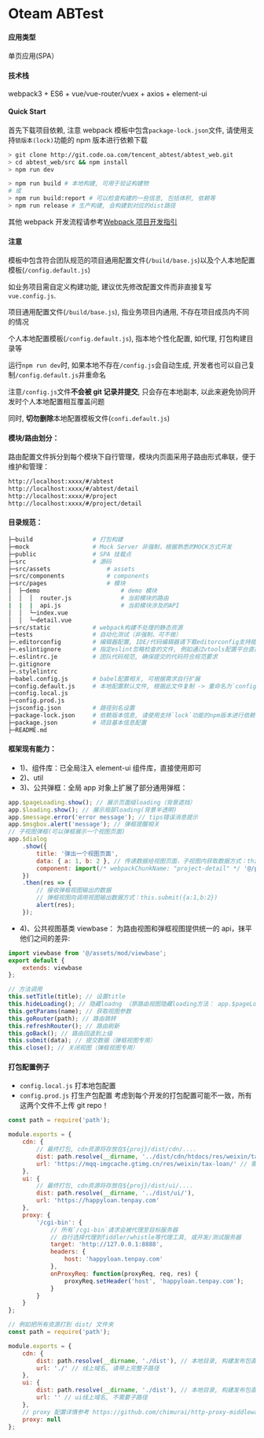 # Oteam ABTest

#### 应用类型

单页应用(SPA）

#### 技术栈

webpack3 + ES6 + vue/vue-router/vuex + axios + element-ui

#### Quick Start

首先下载项目依赖, 注意 webpack 模板中包含`package-lock.json`文件, 请使用支持`锁版本(lock)`功能的 npm 版本进行依赖下载

```bash
> git clone http://git.code.oa.com/tencent_abtest/abtest_web.git
> cd abtest_web/src && npm install
> npm run dev

> npm run build # 本地构建, 可用于验证构建物
# 或
> npm run build:report # 可以检查构建的一些信息, 包括体积, 依赖等
> npm run release # 生产构建, 会构建到对应的dist路径
```

其他 webpack 开发流程请参考[Webpack 项目开发指引](https://git.oa.com/G_FIT_MDFT_FD/webpack)

#### 注意

模板中包含符合团队规范的项目通用配置文件(`/build/base.js`)以及个人本地配置模板(`/config.default.js`)

如业务项目需自定义构建功能, 建议优先修改配置文件而非直接复写`vue.config.js`.

项目通用配置文件(`/build/base.js`), 指业务项目内通用, 不存在项目成员内不同的情况

个人本地配置模板(`/config.default.js`), 指本地个性化配置, 如代理, 打包构建目录等

运行`npm run dev`时, 如果本地不存在`/config.js`会自动生成, 开发者也可以自己复制`/config.default.js`并重命名

注意`/config.js`文件**不会被 git 记录并提交**, 只会存在本地副本, 以此来避免协同开发时个人本地配置相互覆盖问题

同时, **切勿删除**本地配置模板文件(`confi.default.js`)

#### 模块/路由划分：

路由配置文件拆分到每个模块下自行管理，模块内页面采用子路由形式串联，便于维护和管理：

```bash
http://localhost:xxxx/#/abtest
http://localhost:xxxx/#/abtest/detail
http://localhost:xxxx/#/project
http://localhost:xxxx/#/project/detail
```

#### 目录规范：

```bash
├─build                 # 打包构建
├─mock                  # Mock Server 非强制，根据熟悉的MOCK方式开发
├─public                # SPA 挂载点
├─src                   # 源码
├─src/assets                # assets
├─src/components            # components
├─src/pages                 # 模块
│  ├─demo                       # demo 模块
│  │  │  router.js              # 当前模块的路由
|  |  |  api.js                 # 当前模块涉及的API
│  │  └─index.vue
│  │  └─detail.vue
├─src/static            # webpack构建不处理的静态资源
├─tests                 # 自动化测试（非强制、可不做）
├─.editorconfig         # 编辑器配置, IDE/代码编辑器请下载editorconfig支持插件, 方便统一规范
├─.eslintignore         # 指定eslint忽略检查的文件, 例如通过vtools配置平台直接发布的文件
├─.eslintrc.je          # 团队代码规范, 确保提交的代码符合规范要求
├─.gitignore
├─.stylelintrc
├─babel.config.js       # babel配置相关, 可根据需求自行扩展
├─config.default.js     # 本地配置默认文件, 根据此文件复制 -> 重命名为`config.js`, 用于本地构建配置
├─config.local.js
├─config.prod.js
├─jsconfig.json         # 路径别名设置
├─package-lock.json     # 依赖版本信息, 请使用支持`lock`功能的npm版本进行依赖下载
├─package.json          # 项目基本信息配置
├─README.md
```

#### 框架现有能力：

-   1)、组件库：已全局注入 element-ui 组件库，直接使用即可
-   2)、util
-   3)、公共弹框：全局 app 对象上扩展了部分通用弹框：

```js
app.$pageLoading.show(); // 展示页面级loading（背景遮挡）
app.$loading.show(); // 展示局部loading(背景半透明)
app.$message.error('error message'); // tips错误消息提示
app.$msgbox.alert('message'); // 弹框提醒相关
// 子视图弹框(可以弹框展示一个视图页面)
app.$dialog
    .show({
        title: '弹出一个视图页面',
        data: { a: 1, b: 2 }, // 传递数据给视图页面，子视图内获取数据方式：this.getParams()
        component: import(/* webpackChunkName: "project-detail" */ '@/pages/abtest/detail')
    })
    .then(res => {
        // 接收弹框视图输出的数据
        // 弹框视图向调用视图输出数据方式：this.submit({a:1,b:2})
        alert(res);
    });
```

-   4)、公共视图基类 viewbase：
    为路由视图和弹框视图提供统一的 api，抹平他们之间的差异:

```js
import viewbase from '@/assets/mod/viewbase';
export default {
    extends: viewbase
};

// 方法调用
this.setTitle(title); // 设置title
this.hideLoading(); // 隐藏loadng （原路由视图隐藏loading方法： app.$pageLoading.hide()，弹框视图隐藏loading方法:  this.$view.hideLoading()）
this.getParams(name); // 获取视图参数
this.goRouter(path); // 路由跳转
this.refreshRouter(); // 路由刷新
this.goBack(); // 路由回退到上级
this.submit(data); // 提交数据（弹框视图专用）
this.close(); // 关闭视图（弹框视图专用）
```

#### 打包配置例子

-   `config.local.js` 打本地包配置
-   `config.prod.js` 打生产包配置
    考虑到每个开发的打包配置可能不一致，所有这两个文件不上传 git repo！

```js
const path = require('path');

module.exports = {
    cdn: {
        // 最终打包, cdn资源将存放在${proj}/dist/cdn/....
        dist: path.resolve(__dirname, '../dist/cdn/htdocs/res/weixin/tax-loan/'),
        url: 'https://mqq-imgcache.gtimg.cn/res/weixin/tax-loan/' // 需要带上完整子路径
    },
    ui: {
        // 最终打包, cdn资源将存放在${proj}/dist/ui/....
        dist: path.resolve(__dirname, '../dist/ui/'),
        url: 'https://happyloan.tenpay.com'
    },
    proxy: {
        '/cgi-bin': {
            // 所有`/cgi-bin`请求会被代理至目标服务器
            // 自行选择代理到fiddler/whistle等代理工具, 或开发/测试服务器
            target: 'http://127.0.0.1:8888',
            headers: {
                host: 'happyloan.tenpay.com'
            },
            onProxyReq: function(proxyReq, req, res) {
                proxyReq.setHeader('host', 'happyloan.tenpay.com');
            }
        }
    }
};

// 例如把所有资源打到 dist/ 文件夹
const path = require('path');

module.exports = {
    cdn: {
        dist: path.resolve(__dirname, './dist'), // 本地目录, 构建发布包直接打包放到的发布仓库本地目录
        url: './' // 线上域名, 请带上完整子路径
    },
    ui: {
        dist: path.resolve(__dirname, './dist'), // 本地目录, 构建发布包直接打包放到的发布仓库本地目录,
        url: '' // ui线上域名, 不需要子路径
    },
    // proxy 配置详情参考 https://github.com/chimurai/http-proxy-middleware
    proxy: null
};
```
